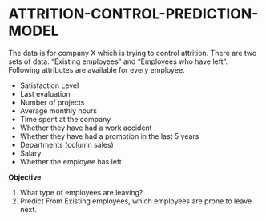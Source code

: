 # ATTRITION-CONTROL-PREDICTION-MODEL
The data is for company X which is trying to control attrition. There are two sets of data: “Existing employees” and “Employees who have left”. Following attributes are available for every employee.
* Satisfaction Level
* Last evaluation
* Number of projects
* Average monthly hours
* Time spent at the company
* Whether they have had a work accident
* Whether they have had a promotion in the last 5 years
* Departments (column sales)
* Salary
* Whether the employee has left
 
**Objective**
1. What type of employees are leaving?
2. Predict From Existing employees, which employees are prone to leave next. 

